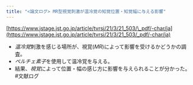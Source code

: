 ```yaml
---
title: "<論文ログ> MR型視覚刺激が温冷覚の知覚位置・知覚幅に与える影響"
---
```


[https://www.jstage.jst.go.jp/article/tvrsj/21/3/21_503/\_pdf/-char/ja](https://www.jstage.jst.go.jp/article/tvrsj/21/3/21_503/_pdf/-char/ja)

* *温冷覚*刺激を感じる場所が、視覚(*MR*)によって影響を受けるかどうかの調査。
* *ペルチェ素子*を使用して温冷覚を与える。
* 結果、*視覚*によって位置・幅の感じ方に影響を与えられることが分かった。
  \#文献ログ

